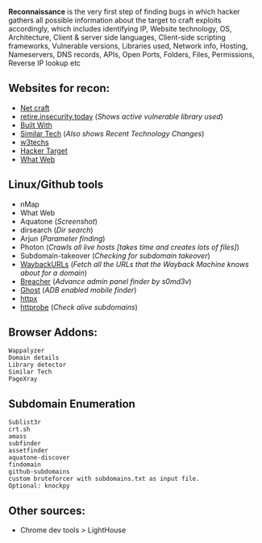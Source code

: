 **Reconnaissance** is the very first step of finding bugs in which hacker gathers all possible information about the target to craft exploits accordingly, which includes identifying IP, Website technology, OS, Architecture, Client & server side languages, Client-side scripting frameworks, Vulnerable versions, Libraries used, Network info, Hosting, Nameservers, DNS records, APIs, Open Ports, Folders, Files, Permissions, Reverse IP lookup etc

## Websites for recon:
- [Net craft](https://www.netcraft.com/)
- [retire.insecurity.today](https://retire.insecurity.today) (*Shows active vulnerable library used*)
- [Built With](https://builtwith.com/)
- [Similar Tech](https://www.similartech.com) (*Also shows Recent Technology Changes*)
- [w3techs](https://w3techs.com)
- [Hacker Target](https://hackertarget.com/ip-tools/)
- [What Web](https://www.whatweb.net/)

## Linux/Github tools
- nMap
- What Web
- Aquatone (*Screenshot*)
- dirsearch (*Dir search*)
- Arjun (*Parameter finding*)
- Photon (*Crawls all live hosts [takes time and creates lots of files]*)
- Subdomain-takeover (*Checking for subdomain takeover*)
- [WaybackURLs](https://github.com/tomnomnom/waybackurls) (*Fetch all the URLs that the Wayback Machine knows about for a domain*)
- [Breacher](https://github.com/s0md3v/Breacher) (*Advance admin panel finder by s0md3v*)
- [Ghost](https://github.com/entynetproject/ghost) (*ADB enabled mobile finder*)
- [httpx](https://github.com/projectdiscovery/httpx)
- [httprobe](https://github.com/tomnomnom/httprobe) (*Check alive subdomains*)

## Browser Addons:
    Wappalyzer
    Domain details
    Library detector
    Similar Tech
    PageXray

## Subdomain Enumeration
    Sublist3r
    crt.sh
    amass
    subfinder
    assetfinder
    aquatone-discover
    findomain
    github-subdomains
    custom bruteforcer with subdomains.txt as input file.
    Optional: knockpy
    
## Other sources:
- Chrome dev tools > LightHouse
